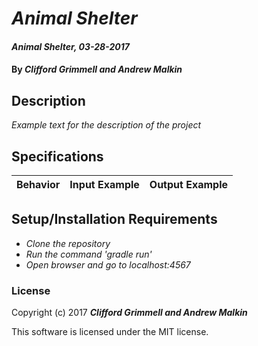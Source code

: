# _Animal Shelter_

#### _Animal Shelter, 03-28-2017_

#### By _**Clifford Grimmell and Andrew Malkin**_

## Description
_Example text for the description of the project_


## Specifications

| Behavior                   | Input Example     | Output Example    |
| -------------------------- | -----------------:| -----------------:|



## Setup/Installation Requirements

* _Clone the repository_
* _Run the command 'gradle run'_
* _Open browser and go to localhost:4567_


### License

Copyright (c) 2017 **_Clifford Grimmell and Andrew Malkin_**

This software is licensed under the MIT license.
